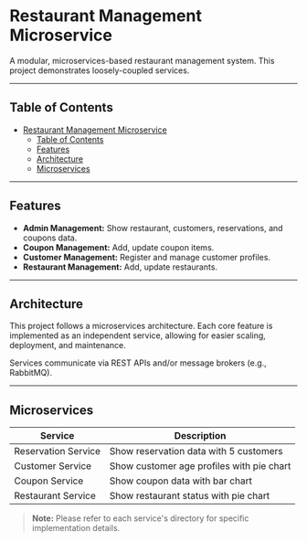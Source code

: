# Restaurant Management Microservice

A modular, microservices-based restaurant management system. This project demonstrates loosely-coupled services.

---

## Table of Contents

- [Restaurant Management Microservice](#restaurant-management-microservice)
  - [Table of Contents](#table-of-contents)
  - [Features](#features)
  - [Architecture](#architecture)
  - [Microservices](#microservices)

---

## Features
- **Admin Management:** Show restaurant, customers, reservations, and coupons data.
- **Coupon Management:** Add, update coupon items.
- **Customer Management:** Register and manage customer profiles.
- **Restaurant Management:** Add, update restaurants.
---

## Architecture

This project follows a microservices architecture. Each core feature is implemented as an independent service, allowing for easier scaling, deployment, and maintenance.

Services communicate via REST APIs and/or message brokers (e.g., RabbitMQ).

---

## Microservices

| Service             | Description                                 |  
|---------------------|---------------------------------------------|  
| Reservation Service | Show reservation data with 5 customers      |
| Customer Service    | Show customer age profiles with pie chart   |  
| Coupon Service      | Show coupon data with bar chart             |  
| Restaurant Service  | Show restaurant status with pie chart       |  
  
> **Note:** Please refer to each service's directory for specific implementation details.

